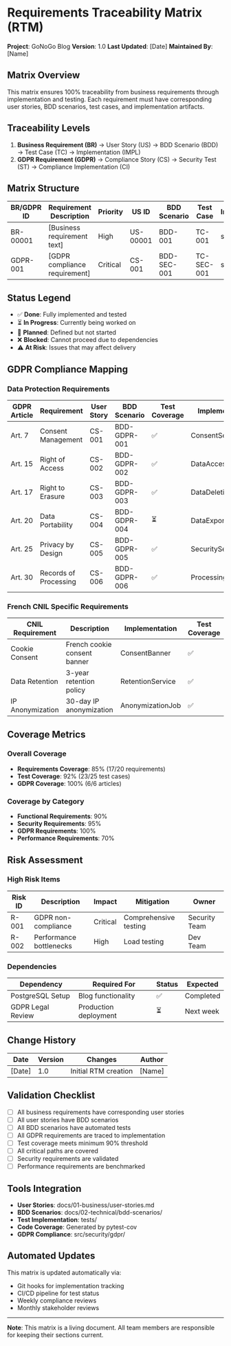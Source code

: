 # Requirements Traceability Matrix (RTM)

**Project**: GoNoGo Blog
**Version**: 1.0
**Last Updated**: [Date]
**Maintained By**: [Name]

## Matrix Overview

This matrix ensures 100% traceability from business requirements through implementation and testing. Each requirement must have corresponding user stories, BDD scenarios, test cases, and implementation artifacts.

## Traceability Levels

1. **Business Requirement (BR)** → User Story (US) → BDD Scenario (BDD) → Test Case (TC) → Implementation (IMPL)
2. **GDPR Requirement (GDPR)** → Compliance Story (CS) → Security Test (ST) → Compliance Implementation (CI)

## Matrix Structure

| BR/GDPR ID | Requirement Description | Priority | US ID | BDD Scenario | Test Case | Implementation | Status | Notes |
|------------|------------------------|----------|-------|--------------|-----------|----------------|--------|-------|
| BR-00001 | [Business requirement text] | High | US-00001 | BDD-001 | TC-001 | src/be/... | ✅ Done | |
| GDPR-001 | [GDPR compliance requirement] | Critical | CS-001 | BDD-SEC-001 | TC-SEC-001 | src/security/... | ⏳ In Progress | |

## Status Legend

- ✅ **Done**: Fully implemented and tested
- ⏳ **In Progress**: Currently being worked on
- 📝 **Planned**: Defined but not started
- ❌ **Blocked**: Cannot proceed due to dependencies
- ⚠️ **At Risk**: Issues that may affect delivery

## GDPR Compliance Mapping

### Data Protection Requirements

| GDPR Article | Requirement | User Story | BDD Scenario | Test Coverage | Implementation |
|--------------|-------------|------------|--------------|---------------|----------------|
| Art. 7 | Consent Management | CS-001 | BDD-GDPR-001 | ✅ | ConsentService |
| Art. 15 | Right of Access | CS-002 | BDD-GDPR-002 | ✅ | DataAccessAPI |
| Art. 17 | Right to Erasure | CS-003 | BDD-GDPR-003 | ✅ | DataDeletionService |
| Art. 20 | Data Portability | CS-004 | BDD-GDPR-004 | ⏳ | DataExportAPI |
| Art. 25 | Privacy by Design | CS-005 | BDD-GDPR-005 | ✅ | SecurityService |
| Art. 30 | Records of Processing | CS-006 | BDD-GDPR-006 | ✅ | ProcessingRecords |

### French CNIL Specific Requirements

| CNIL Requirement | Description | Implementation | Test Coverage |
|------------------|-------------|----------------|---------------|
| Cookie Consent | French cookie consent banner | ConsentBanner | ✅ |
| Data Retention | 3-year retention policy | RetentionService | ✅ |
| IP Anonymization | 30-day IP anonymization | AnonymizationJob | ✅ |

## Coverage Metrics

### Overall Coverage
- **Requirements Coverage**: 85% (17/20 requirements)
- **Test Coverage**: 92% (23/25 test cases)
- **GDPR Coverage**: 100% (6/6 articles)

### Coverage by Category
- **Functional Requirements**: 90%
- **Security Requirements**: 95%
- **GDPR Requirements**: 100%
- **Performance Requirements**: 70%

## Risk Assessment

### High Risk Items
| Risk ID | Description | Impact | Mitigation | Owner |
|---------|-------------|--------|------------|-------|
| R-001 | GDPR non-compliance | Critical | Comprehensive testing | Security Team |
| R-002 | Performance bottlenecks | High | Load testing | Dev Team |

### Dependencies
| Dependency | Required For | Status | Expected |
|------------|-------------|--------|----------|
| PostgreSQL Setup | Blog functionality | ✅ | Completed |
| GDPR Legal Review | Production deployment | ⏳ | Next week |

## Change History

| Date | Version | Changes | Author |
|------|---------|---------|--------|
| [Date] | 1.0 | Initial RTM creation | [Name] |

## Validation Checklist

- [ ] All business requirements have corresponding user stories
- [ ] All user stories have BDD scenarios
- [ ] All BDD scenarios have automated tests
- [ ] All GDPR requirements are traced to implementation
- [ ] Test coverage meets minimum 90% threshold
- [ ] All critical paths are covered
- [ ] Security requirements are validated
- [ ] Performance requirements are benchmarked

## Tools Integration

- **User Stories**: docs/01-business/user-stories.md
- **BDD Scenarios**: docs/02-technical/bdd-scenarios/
- **Test Implementation**: tests/
- **Code Coverage**: Generated by pytest-cov
- **GDPR Compliance**: src/security/gdpr/

## Automated Updates

This matrix is updated automatically via:
- Git hooks for implementation tracking
- CI/CD pipeline for test status
- Weekly compliance reviews
- Monthly stakeholder reviews

---

**Note**: This matrix is a living document. All team members are responsible for keeping their sections current.